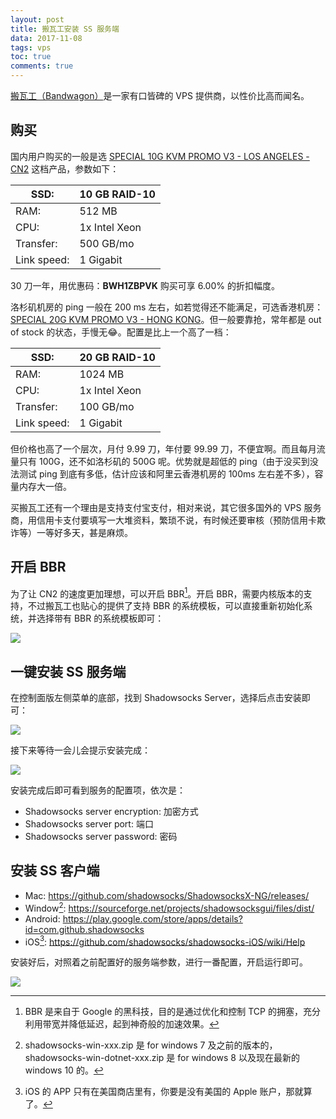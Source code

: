 ```yaml
---
layout: post
title: 搬瓦工安装 SS 服务端
data: 2017-11-08
tags: vps
toc: true
comments: true
---
```


[搬瓦工（Bandwagon）](https://bandwagonhost.com/aff.php?aff=18390)是一家有口皆碑的 VPS 提供商，以性价比高而闻名。

## 购买

国内用户购买的一般是选 [SPECIAL 10G KVM PROMO V3 - LOS ANGELES - CN2](https://bwh1.net/cart.php?a=confproduct&i=1) 这档产品，参数如下：

| SSD: |10 GB RAID-10 |
| ------------ | ------------ |
| RAM: |512 MB |
| CPU: |1x Intel Xeon |
| Transfer: |500 GB/mo |
| Link speed: |1 Gigabit |

30 刀一年，用优惠码：**BWH1ZBPVK** 购买可享 6.00% 的折扣幅度。

洛杉矶机房的 ping 一般在 200 ms 左右，如若觉得还不能满足，可选香港机房：[SPECIAL 20G KVM PROMO V3 - HONG KONG](https://bwh1.net/aff.php?aff=18390&pid=61)。但一般要靠抢，常年都是 out of stock 的状态，手慢无😂。配置是比上一个高了一档：

| SSD: |20 GB RAID-10 |
| ------------ | ------------ |
| RAM: |1024 MB |
| CPU: |1x Intel Xeon |
| Transfer: |100 GB/mo |
| Link speed: |1 Gigabit |

但价格也高了一个层次，月付 9.99 刀，年付要 99.99 刀，不便宜啊。而且每月流量只有 100G，还不如洛杉矶的 500G 呢。优势就是超低的 ping（由于没买到没法测试 ping 到底有多低，估计应该和阿里云香港机房的 100ms 左右差不多），容量内存大一倍。

买搬瓦工还有一个理由是支持支付宝支付，相对来说，其它很多国外的 VPS 服务商，用信用卡支付要填写一大堆资料，繁琐不说，有时候还要审核（预防信用卡欺诈等）一等好多天，甚是麻烦。

## 开启 BBR

为了让 CN2 的速度更加理想，可以开启 BBR[^1]。开启 BBR，需要内核版本的支持，不过搬瓦工也贴心的提供了支持 BBR 的系统模板，可以直接重新初始化系统，并选择带有 BBR 的系统模板即可：

[^1]: BBR 是来自于 Google 的黑科技，目的是通过优化和控制 TCP 的拥塞，充分利用带宽并降低延迟，起到神奇般的加速效果。

![](https://s10.mogucdn.com/mlcdn/c45406/171108_1426akkj5f56jh7bc8ff5d79fgl8d_1135x631.jpg)

## 一键安装 SS 服务端

在控制面版左侧菜单的底部，找到 Shadowsocks Server，选择后点击安装即可：

![](https://s10.mogucdn.com/mlcdn/c45406/171108_1g9ff4afd6lgbfeh1g4b8i82g4cgg_845x793.jpg)

接下来等待一会儿会提示安装完成：

![](https://s10.mogucdn.com/mlcdn/c45406/171108_3f9h7ak8i56b199b4eceb7d2ik2f4_822x505.jpg)

安装完成后即可看到服务的配置项，依次是：

- Shadowsocks server encryption: 加密方式
- Shadowsocks server port: 端口
- Shadowsocks server password: 密码

## 安装 SS 客户端

- Mac: https://github.com/shadowsocks/ShadowsocksX-NG/releases/
- Window[^2]: https://sourceforge.net/projects/shadowsocksgui/files/dist/
- Android: https://play.google.com/store/apps/details?id=com.github.shadowsocks
- iOS[^3]: https://github.com/shadowsocks/shadowsocks-iOS/wiki/Help

[^2]: shadowsocks-win-xxx.zip 是 for windows 7 及之前的版本的，shadowsocks-win-dotnet-xxx.zip 是 for windows 8 以及现在最新的 windows 10 的。

[^3]: iOS 的 APP 只有在美国商店里有，你要是没有美国的 Apple 账户，那就算了。

安装好后，对照着之前配置好的服务端参数，进行一番配置，开启运行即可。

![](https://s10.mogucdn.com/mlcdn/c45406/171108_71j926h508135748gjg9bgk1fh5l4_488x331.png)
